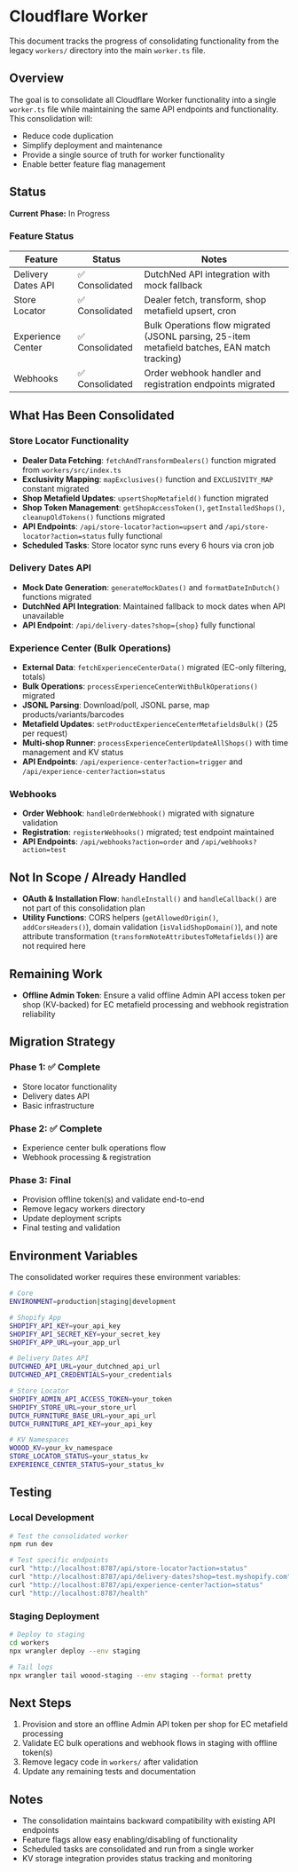 # Cloudflare Worker

This document tracks the progress of consolidating functionality from the legacy `workers/` directory into the main `worker.ts` file.

## Overview

The goal is to consolidate all Cloudflare Worker functionality into a single `worker.ts` file while maintaining the same API endpoints and functionality. This consolidation will:

- Reduce code duplication
- Simplify deployment and maintenance
- Provide a single source of truth for worker functionality
- Enable better feature flag management

## Status

**Current Phase:** In Progress

### Feature Status

| Feature | Status | Notes |
|---------|--------|-------|
| Delivery Dates API | ✅ Consolidated | DutchNed API integration with mock fallback |
| Store Locator | ✅ Consolidated | Dealer fetch, transform, shop metafield upsert, cron |
| Experience Center | ✅ Consolidated | Bulk Operations flow migrated (JSONL parsing, 25-item metafield batches, EAN match tracking) |
| Webhooks | ✅ Consolidated | Order webhook handler and registration endpoints migrated |

## What Has Been Consolidated

### Store Locator Functionality

- **Dealer Data Fetching**: `fetchAndTransformDealers()` function migrated from `workers/src/index.ts`
- **Exclusivity Mapping**: `mapExclusives()` function and `EXCLUSIVITY_MAP` constant migrated
- **Shop Metafield Updates**: `upsertShopMetafield()` function migrated
- **Shop Token Management**: `getShopAccessToken()`, `getInstalledShops()`, `cleanupOldTokens()` functions migrated
- **API Endpoints**: `/api/store-locator?action=upsert` and `/api/store-locator?action=status` fully functional
- **Scheduled Tasks**: Store locator sync runs every 6 hours via cron job

### Delivery Dates API

- **Mock Date Generation**: `generateMockDates()` and `formatDateInDutch()` functions migrated
- **DutchNed API Integration**: Maintained fallback to mock dates when API unavailable
- **API Endpoint**: `/api/delivery-dates?shop={shop}` fully functional

### Experience Center (Bulk Operations)

- **External Data**: `fetchExperienceCenterData()` migrated (EC-only filtering, totals)
- **Bulk Operations**: `processExperienceCenterWithBulkOperations()` migrated
- **JSONL Parsing**: Download/poll, JSONL parse, map products/variants/barcodes
- **Metafield Updates**: `setProductExperienceCenterMetafieldsBulk()` (25 per request)
- **Multi-shop Runner**: `processExperienceCenterUpdateAllShops()` with time management and KV status
- **API Endpoints**: `/api/experience-center?action=trigger` and `/api/experience-center?action=status`

### Webhooks

- **Order Webhook**: `handleOrderWebhook()` migrated with signature validation
- **Registration**: `registerWebhooks()` migrated; test endpoint maintained
- **API Endpoints**: `/api/webhooks?action=order` and `/api/webhooks?action=test`

## Not In Scope / Already Handled

- **OAuth & Installation Flow**: `handleInstall()` and `handleCallback()` are not part of this consolidation plan
- **Utility Functions**: CORS helpers (`getAllowedOrigin()`, `addCorsHeaders()`), domain validation (`isValidShopDomain()`), and note attribute transformation (`transformNoteAttributesToMetafields()`) are not required here

## Remaining Work

- **Offline Admin Token**: Ensure a valid offline Admin API access token per shop (KV-backed) for EC metafield processing and webhook registration reliability

## Migration Strategy

### Phase 1: ✅ Complete
- Store locator functionality
- Delivery dates API
- Basic infrastructure

### Phase 2: ✅ Complete
- Experience center bulk operations flow
- Webhook processing & registration

### Phase 3: Final
- Provision offline token(s) and validate end-to-end
- Remove legacy workers directory
- Update deployment scripts
- Final testing and validation

## Environment Variables

The consolidated worker requires these environment variables:

```bash
# Core
ENVIRONMENT=production|staging|development

# Shopify App
SHOPIFY_API_KEY=your_api_key
SHOPIFY_API_SECRET_KEY=your_secret_key
SHOPIFY_APP_URL=your_app_url

# Delivery Dates API
DUTCHNED_API_URL=your_dutchned_api_url
DUTCHNED_API_CREDENTIALS=your_credentials

# Store Locator
SHOPIFY_ADMIN_API_ACCESS_TOKEN=your_token
SHOPIFY_STORE_URL=your_store_url
DUTCH_FURNITURE_BASE_URL=your_api_url
DUTCH_FURNITURE_API_KEY=your_api_key

# KV Namespaces
WOOOD_KV=your_kv_namespace
STORE_LOCATOR_STATUS=your_status_kv
EXPERIENCE_CENTER_STATUS=your_status_kv
```

## Testing

### Local Development

```bash
# Test the consolidated worker
npm run dev

# Test specific endpoints
curl "http://localhost:8787/api/store-locator?action=status"
curl "http://localhost:8787/api/delivery-dates?shop=test.myshopify.com"
curl "http://localhost:8787/api/experience-center?action=status"
curl "http://localhost:8787/health"
```

### Staging Deployment

```bash
# Deploy to staging
cd workers
npx wrangler deploy --env staging

# Tail logs
npx wrangler tail woood-staging --env staging --format pretty
```

## Next Steps

1. Provision and store an offline Admin API token per shop for EC metafield processing
2. Validate EC bulk operations and webhook flows in staging with offline token(s)
3. Remove legacy code in `workers/` after validation
4. Update any remaining tests and documentation

## Notes

- The consolidation maintains backward compatibility with existing API endpoints
- Feature flags allow easy enabling/disabling of functionality
- Scheduled tasks are consolidated and run from a single worker
- KV storage integration provides status tracking and monitoring
